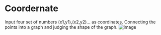 # Coordernate
Input four set of numbers (x1,y1),(x2,y2)...  as coordinates.
Connecting the points into a graph and judging the shape of the graph.
![image](https://github.com/YuchengQB/Coordernate/blob/master/Draw_A_Picture.jpg)
